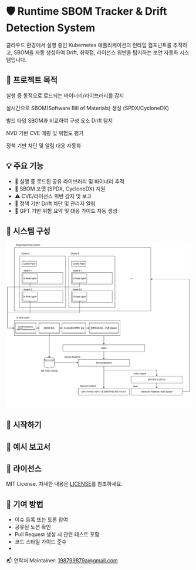 # 🛡️ Runtime SBOM Tracker & Drift Detection System
클라우드 환경에서 실행 중인 Kubernetes 애플리케이션의 런타임 컴포넌트를 추적하고, SBOM을 자동 생성하여 Drift, 취약점, 라이선스 위반을 탐지하는 보안 자동화 시스템입니다.

## 🎯 프로젝트 목적
실행 중 동적으로 로드되는 바이너리/라이브러리를 감지

실시간으로 SBOM(Software Bill of Materials) 생성 (SPDX/CycloneDX)

빌드 타임 SBOM과 비교하여 구성 요소 Drift 탐지

NVD 기반 CVE 매핑 및 위험도 평가

정책 기반 차단 및 알림 대응 자동화

## 💡 주요 기능
- 🔎 실행 중 로드된 공유 라이브러리 및 바이너리 추적
- 🧬 SBOM 포맷 (SPDX, CycloneDX) 지원
- ⚠️ CVE/라이선스 위반 감지 및 보고
- 🧭 정책 기반 Drift 차단 및 관리자 알림
- 🧠 GPT 기반 위험 요약 및 대응 가이드 자동 생성

## 🧩 시스템 구성
![drawio](../drawio/전체아키텍쳐.drawio.png)

## 🚀 시작하기


## 📄 예시 보고서


## 📜 라이선스
MIT License. 자세한 내용은 [LICENSE](../LICENSE)를 참조하세요.

## 🙋 기여 방법
- 이슈 등록 또는 토론 참여
- 공유된 노션 확인
- Pull Request 생성 시 관련 테스트 포함
- 코드 스타일 가이드 준수
- 
📬 연락처
Maintainer: 198799879a@gmail.com
